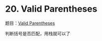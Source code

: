 # 20. Valid Parentheses

题目：[Valid Parentheses](https://leetcode.com/problems/valid-parentheses/description/)

判断括号是否匹配，用栈就可以了
